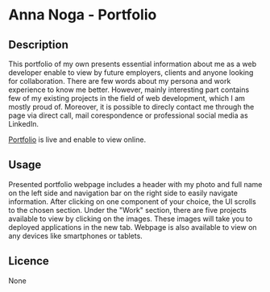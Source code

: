 # Anna Noga - Portfolio

## Description

This portfolio of my own presents essential information about me as a web developer enable to view by future employers, clients and anyone looking for collaboration. There are few words about my persona and work experience to know me better. However, mainly interesting part contains few of my existing projects in the field of web development, which I am mostly proud of. Moreover, it is possible to direcly contact me through the page via direct call, mail corespondence or professional social media as LinkedIn. 


[Portfolio](https://mrsannanoga.github.io/my-portfolio/) is live and enable to view online. 

## Usage

Presented portfolio webpage includes a header with my photo and full name on the left side and navigation bar on the right side to easily navigate information. After clicking on one component of your choice, the UI scrolls to the chosen section. Under the "Work" section, there are five projects available to view by clicking on the images. These images will take you to deployed applications in the new tab. Webpage is also available to view on any devices like smartphones or tablets. 

## Licence

None
